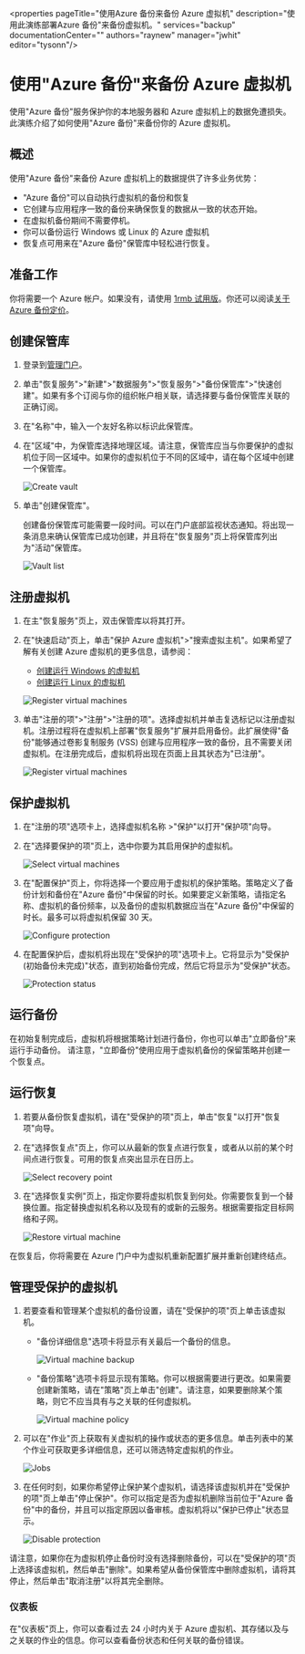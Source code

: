 ﻿<properties 
	pageTitle="使用Azure 备份来备份 Azure 虚拟机" 
	description="使用此演练部署Azure 备份"来备份虚拟机。" 
	services="backup" 
	documentationCenter="" 
	authors="raynew" 
	manager="jwhit" 
	editor="tysonn"/>

<tags ms.service="backup" ms.date="03/26/2015" wacn.date="04/11/2015"/>

# 使用"Azure 备份"来备份 Azure 虚拟机

使用"Azure 备份"服务保护你的本地服务器和 Azure 虚拟机上的数据免遭损失。此演练介绍了如何使用"Azure 备份"来备份你的 Azure 虚拟机。

## 概述

使用"Azure 备份"来备份 Azure 虚拟机上的数据提供了许多业务优势：

- "Azure 备份"可以自动执行虚拟机的备份和恢复
- 它创建与应用程序一致的备份来确保恢复的数据从一致的状态开始。
- 在虚拟机备份期间不需要停机。
- 你可以备份运行 Windows 或 Linux 的 Azure 虚拟机
- 恢复点可用来在"Azure 备份"保管库中轻松进行恢复。


## 准备工作

你将需要一个 Azure 帐户。如果没有，请使用 [1rmb 试用版](/pricing/1rmb-trial/)。你还可以阅读[关于 Azure 备份定价](/home/features/back-up/#price)。


## 创建保管库

1. 登录到[管理门户](https://manage.windowsazure.cn/)。
2. 单击"恢复服务">"新建">"数据服务">"恢复服务">"备份保管库">"快速创建"。如果有多个订阅与你的组织帐户相关联，请选择要与备份保管库关联的正确订阅。
3. 在"名称"中，输入一个友好名称以标识此保管库。
4. 在"区域"中，为保管库选择地理区域。请注意，保管库应当与你要保护的虚拟机位于同一区域中。如果你的虚拟机位于不同的区域中，请在每个区域中创建一个保管库。

	![Create vault](./media/backup-azure-vms/Backup_VaultCreate.png)

3. 单击"创建保管库"。

 	创建备份保管库可能需要一段时间。可以在门户底部监视状态通知。将出现一条消息来确认保管库已成功创建，并且将在"恢复服务"页上将保管库列出为"活动"保管库。 

	![Vault list](./media/backup-azure-vms/Backup_VaultsList.png)

## 注册虚拟机

1. 在主"恢复服务"页上，双击保管库以将其打开。
2. 在"快速启动"页上，单击"保护 Azure 虚拟机">"搜索虚拟主机"。如果希望了解有关创建 Azure 虚拟机的更多信息，请参阅：
	- [创建运行 Windows 的虚拟机](/documentation/articles/virtual-machines-windows-tutorial)
	- [创建运行 Linux 的虚拟机](/documentation/articles/virtual-machines-linux-tutorial)

	![Register virtual machines](./media/backup-azure-vms/Backup_QuickStart.png)

3. 单击"注册的项">"注册">"注册的项"。选择虚拟机并单击复选标记以注册虚拟机。注册过程将在虚拟机上部署"恢复服务"扩展并启用备份。此扩展使得"备份"能够通过卷影复制服务 (VSS) 创建与应用程序一致的备份，且不需要关闭虚拟机。在注册完成后，虚拟机将出现在页面上且其状态为"已注册"。

	![Register virtual machines](./media/backup-azure-vms/Backup_RegisteredVM.png)

## 保护虚拟机

1. 在"注册的项"选项卡上，选择虚拟机名称 >"保护"以打开"保护项"向导。
2. 在"选择要保护的项"页上，选中你要为其启用保护的虚拟机。 

	![Select virtual machines](./media/backup-azure-vms/Backup_ProtectWizard1.png)	
 
3. 在"配置保护"页上，你将选择一个要应用于虚拟机的保护策略。策略定义了备份计划和备份在"Azure 备份"中保留的时长。如果要定义新策略，请指定名称、虚拟机的备份频率，以及备份的虚拟机数据应当在"Azure 备份"中保留的时长。最多可以将虚拟机保留 30 天。

	![Configure protection](./media/backup-azure-vms/Backup_ProtectWizard2.png)

4. 在配置保护后，虚拟机将出现在"受保护的项"选项卡上。它将显示为"受保护(初始备份未完成)"状态，直到初始备份完成，然后它将显示为"受保护"状态。

	![Protection status](./media/backup-azure-vms/Backup_ProtectionPending.png)
 
## 运行备份

在初始复制完成后，虚拟机将根据策略计划进行备份，你也可以单击"立即备份"来运行手动备份。
请注意，"立即备份"使用应用于虚拟机备份的保留策略并创建一个恢复点。
 
 
 
## 运行恢复

1. 若要从备份恢复虚拟机，请在"受保护的项"页上，单击"恢复"以打开"恢复项"向导。
2. 在"选择恢复点"页上，你可以从最新的恢复点进行恢复，或者从以前的某个时间点进行恢复。可用的恢复点突出显示在日历上。

	![Select recovery point](./media/backup-azure-vms/Backup_Recovery1.png)

3.  在"选择恢复实例"页上，指定你要将虚拟机恢复到何处。你需要恢复到一个替换位置。指定替换虚拟机名称以及现有的或新的云服务。根据需要指定目标网络和子网。 

	![Restore virtual machine](./media/backup-azure-vms/Backup_Recovery2.png)

在恢复后，你将需要在 Azure 门户中为虚拟机重新配置扩展并重新创建终结点。 
 
## 管理受保护的虚拟机

1. 若要查看和管理某个虚拟机的备份设置，请在"受保护的项"页上单击该虚拟机。

	- "备份详细信息"选项卡将显示有关最后一个备份的信息。

		![Virtual machine backup](./media/backup-azure-vms/Backup_VMDetails.png)	

	- "备份策略"选项卡将显示现有策略。你可以根据需要进行更改。如果需要创建新策略，请在"策略"页上单击"创建"。请注意，如果要删除某个策略，则它不应当具有与之关联的任何虚拟机。

		![Virtual machine policy](./media/backup-azure-vms/Backup_VMPolicy.png)

2. 可以在"作业"页上获取有关虚拟机的操作或状态的更多信息。单击列表中的某个作业可获取更多详细信息，还可以筛选特定虚拟机的作业。

	![Jobs](./media/backup-azure-vms/Backup_Jobs.png)

3. 在任何时刻，如果你希望停止保护某个虚拟机，请选择该虚拟机并在"受保护的项"页上单击"停止保护"。你可以指定是否为虚拟机删除当前位于"Azure 备份"中的备份，并且可以指定原因以备审核。虚拟机将以"保护已停止"状态显示。

	![Disable protection](./media/backup-azure-vms/Backup_DisableProtection.png)

 请注意，如果你在为虚拟机停止备份时没有选择删除备份，可以在"受保护的项"页上选择该虚拟机，然后单击"删除"。如果希望从备份保管库中删除虚拟机，请将其停止，然后单击"取消注册"以将其完全删除。 

### 仪表板

在"仪表板"页上，你可以查看过去 24 小时内关于 Azure 虚拟机、其存储以及与之关联的作业的信息。你可以查看备份状态和任何关联的备份错误。 






<!--HONumber=51-->